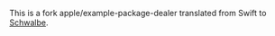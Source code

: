 This is a fork apple/example-package-dealer translated from Swift to [Schwalbe](https://github.com/kiliankoe/schwalbe).
